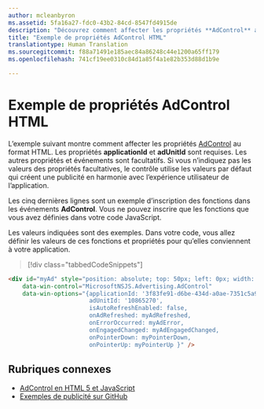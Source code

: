 ```yaml
---
author: mcleanbyron
ms.assetid: 5fa16a27-fdc0-43b2-84cd-8547fd4915de
description: "Découvrez comment affecter les propriétés **AdControl** au format HTML."
title: "Exemple de propriétés AdControl HTML"
translationtype: Human Translation
ms.sourcegitcommit: f88a71491e185aec84a86248c44e1200a65ff179
ms.openlocfilehash: 741cf19ee0310c84d1a85f4a1e82b353d88d1b9e

---
```


# <a name="adcontrol-html-properties-example"></a>Exemple de propriétés AdControl HTML

L’exemple suivant montre comment affecter les propriétés [AdControl](https://msdn.microsoft.com/library/windows/apps/microsoft.advertising.winrt.ui.adcontrol.aspx) au format HTML. Les propriétés **applicationId** et **adUnitId** sont requises. Les autres propriétés et événements sont facultatifs. Si vous n’indiquez pas les valeurs des propriétés facultatives, le contrôle utilise les valeurs par défaut qui créent une publicité en harmonie avec l’expérience utilisateur de l’application.

Les cinq dernières lignes sont un exemple d’inscription des fonctions dans les événements **AdControl**. Vous ne pouvez inscrire que les fonctions que vous avez définies dans votre code JavaScript.

Les valeurs indiquées sont des exemples. Dans votre code, vous allez définir les valeurs de ces fonctions et propriétés pour qu’elles conviennent à votre application.

> [!div class="tabbedCodeSnippets"]
``` html
<div id="myAd" style="position: absolute; top: 50px; left: 0px; width: 300px; height: 250px; z-index: 1"
    data-win-control="MicrosoftNSJS.Advertising.AdControl"
    data-win-options="{applicationId: '3f83fe91-d6be-434d-a0ae-7351c5a997f1',
                       adUnitId: '10865270',
                       isAutoRefreshEnabled: false,
                       onAdRefreshed: myAdRefreshed,
                       onErrorOccurred: myAdError,
                       onEngagedChanged: myAdEngagedChanged,
                       onPointerDown: myPointerDown,
                       onPointerUp: myPointerUp }" />
```

## <a name="related-topics"></a>Rubriques connexes

* [AdControl en HTML 5 et JavaScript](adcontrol-in-html-5-and-javascript.md)
* [Exemples de publicité sur GitHub](http://aka.ms/githubads)

 



<!--HONumber=Dec16_HO2-->


